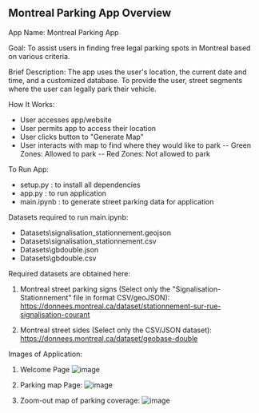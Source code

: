 ## Montreal Parking App Overview ##

App Name:
Montreal Parking App

Goal:
To assist users in finding free legal parking spots in Montreal based on various criteria.

Brief Description:
The app uses the user's location, the current date and time, and a customized database. To provide the user, street segments where the user can legally park their vehicle. 

How It Works:
- User accesses app/website
- User permits app to access their location
- User clicks button to "Generate Map"
- User interacts with map to find where they would like to park
   -- Green Zones: Allowed to park
   -- Red Zones: Not allowed to park

To Run App:
- setup.py : to install all dependencies
- app.py : to run application
- main.ipynb : to generate street parking data for application

Datasets required to run main.ipynb:
- Datasets\signalisation_stationnement.geojson
- Datasets\signalisation_stationnement.csv
- Datasets\gbdouble.json
- Datasets\gbdouble.csv

Required datasets are obtained here: 
1) Montreal street parking signs (Select only the "Signalisation- Stationnement" file in format CSV/geoJSON): 
https://donnees.montreal.ca/dataset/stationnement-sur-rue-signalisation-courant

2) Montreal street sides (Select only the CSV/JSON dataset):
https://donnees.montreal.ca/dataset/geobase-double



Images of Application:

1. Welcome Page
![image](https://github.com/user-attachments/assets/7e6ce3af-cdc0-46b1-9013-ebd4a1df162c)

2. Parking map Page:
![image](https://github.com/user-attachments/assets/be804da0-ff40-4480-8806-1d596c5121cd)

3. Zoom-out map of parking coverage:
![image](https://github.com/user-attachments/assets/5d846468-f45a-4acf-8c68-a08f8897a4ec)


